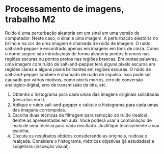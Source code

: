 # Processamento de imagens, trabalho M2

Ruído é uma perturbação aleatória em um sinal em uma versão de computador. Neste caso, o sinal
é uma imagem. A perturbação aleatória no brilho e na cor de uma imagem é chamada de ruído de
imagem.
O ruído salt-and-pepper é encontrado apenas em imagens em tons de cinza. Como o nome sugere
são introduzidas de forma aleatória pontos brancos nas regiões escuras ou pontos pretos nas regiões
brancas. Em outras palavras, uma imagem com ruído de salt-and-pepper terá alguns pixels escuros
em regiões claras e alguns pixels brilhantes em regiões escuras. O ruído de salt-and-pepper também é
chamado de ruído de impulso. Isso pode ser causado por vários motivos, como pixels mortos, erro de
conversão analógico-digital, erro de transmissão de bits, etc.

1. Obtenha o histograma para cada umas das imagens originais solicitadas (descritas em I).
2. Aplique o ruído salt-and-pepper e calcule o histograma para cada umas das imagens corrompidas.
3. Escolha duas técnicas de filtragem para remoção do ruído (realce), dentre as apresentadas em
aula. Você poderá usar a combinação de mais de uma técnica para cada resultado. Justifique
tecnicamente a sua escolha.
4. Discuta os resultados obtidos considerando as originais, ruidosa e realçada. Considere o histograma, métricas objetivas (já estudadas) e subjetivas (inspeção visual).


